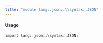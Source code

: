 ```yaml
---
title: "module lang::json::\\syntax::JSON"
---
```


#### Usage

`import lang::json::\syntax::JSON;`


